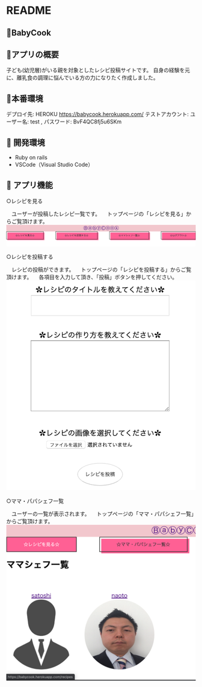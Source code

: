 # README

## :green_book:BabyCook

## :green_book:アプリの概要
子ども(幼児層)がいる親を対象としたレシピ投稿サイトです。
自身の経験を元に、離乳食の調理に悩んでいる方の力になりたく作成しました。

## :green_book:本番環境
デプロイ先: HEROKU  https://babycook.herokuapp.com/
テストアカウント: ユーザー名: test , パスワード: BvF4QC8fj5u6SKm

## :green_book: 開発環境

- Ruby on rails
- VSCode（Visual Studio Code）  

## :green_book: アプリ機能
○レシピを見る

　ユーザーが投稿したレシピ一覧です。
　トップページの「レシピを見る」からご覧頂けます。
![recipe_index](https://github.com/Naoto3615/BabyCook/blob/master/recipe_index.png)

○レシピを投稿する

　レシピの投稿ができます。
　トップページの「レシピを投稿する」からご覧頂けます。
　各項目を入力して頂き、「投稿」ボタンを押してください。
![recipe_post](https://github.com/Naoto3615/BabyCook/blob/master/recipe_post.png)　

○ママ・パパシェフ一覧

　ユーザーの一覧が表示されます。
　トップページの「ママ・パパシェフ一覧」からご覧頂けます。
 ![chef](https://github.com/Naoto3615/BabyCook/blob/master/chef.png)　

